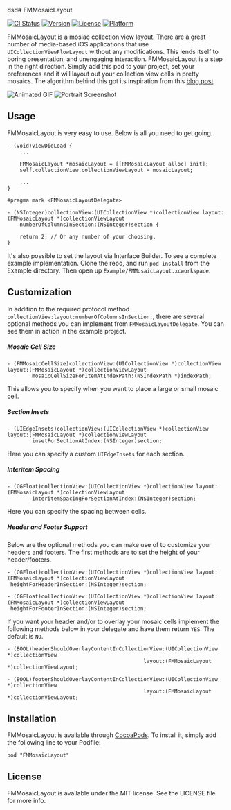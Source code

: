 dsd# FMMosaicLayout

[![CI Status](http://img.shields.io/travis/JVillella/FMMosaicLayout.svg?style=flat)](https://travis-ci.org/JVillella/FMMosaicLayout)
[![Version](https://img.shields.io/cocoapods/v/FMMosaicLayout.svg?style=flat)](http://cocoadocs.org/docsets/FMMosaicLayout)
[![License](https://img.shields.io/cocoapods/l/FMMosaicLayout.svg?style=flat)](http://cocoadocs.org/docsets/FMMosaicLayout)
[![Platform](https://img.shields.io/cocoapods/p/FMMosaicLayout.svg?style=flat)](http://cocoadocs.org/docsets/FMMosaicLayout)

FMMosaicLayout is a mosiac collection view layout. There are a great number of media-based iOS applications that use `UICollectionViewFlowLayout` without any modifications. This lends itself to boring presentation, and unengaging interaction. FMMosaicLayout is a step in the right direction. Simply add this pod to your project, set your preferences and it will layout out your collection view cells in pretty mosaics. The algorithm behind this got its inspiration from this [blog post](http://blog.vjeux.com/2012/image/image-layout-algorithm-facebook.html).

![Animated GIF](https://fmitech.github.io/FMMosaicLayout/Screenshots/fmmosaiclayout.gif)
![Portrait Screenshot](http://fmitech.github.io/FMMosaicLayout/Screenshots/portrait-3.png)

## Usage

FMMosaicLayout is very easy to use. Below is all you need to get going.

    - (void)viewDidLoad {
        ...
        
        FMMosaicLayout *mosaicLayout = [[FMMosaicLayout alloc] init];
        self.collectionView.collectionViewLayout = mosaicLayout;
        
        ...
    }
    
    #pragma mark <FMMosaicLayoutDelegate>
    
    - (NSInteger)collectionView:(UICollectionView *)collectionView layout:(FMMosaicLayout *)collectionViewLayout
        numberOfColumnsInSection:(NSInteger)section {
        
        return 2; // Or any number of your choosing.
    }

It's also possible to set the layout via Interface Builder. To see a complete example implementation. Clone the repo, and run `pod install` from the Example directory. Then open up `Example/FMMosaicLayout.xcworkspace`.

## Customization

In addition to the required protocol method `collectionView:layout:numberOfColumnsInSection:`, there are several optional methods you can implement from `FMMosaicLayoutDelegate`. You can see them in action in the example project.

##### Mosaic Cell Size

    - (FMMosaicCellSize)collectionView:(UICollectionView *)collectionView layout:(FMMosaicLayout *)collectionViewLayout
            mosaicCellSizeForItemAtIndexPath:(NSIndexPath *)indexPath;
    
This allows you to specify when you want to place a large or small mosaic cell.
    
##### Section Insets    
    
    - (UIEdgeInsets)collectionView:(UICollectionView *)collectionView layout:(FMMosaicLayout *)collectionViewLayout
            insetForSectionAtIndex:(NSInteger)section;
            
Here you can specify a custom `UIEdgeInsets` for each section.

##### Interitem Spacing

    - (CGFloat)collectionView:(UICollectionView *)collectionView layout:(FMMosaicLayout *)collectionViewLayout
            interitemSpacingForSectionAtIndex:(NSInteger)section;

Here you can specify the spacing between cells.

##### Header and Footer Support

Below are the optional methods you can make use of to customize your headers and footers. The first methods are to set the height of your header/footers.

    - (CGFloat)collectionView:(UICollectionView *)collectionView layout:(FMMosaicLayout *)collectionViewLayout
     heightForHeaderInSection:(NSInteger)section;

    - (CGFloat)collectionView:(UICollectionView *)collectionView layout:(FMMosaicLayout *)collectionViewLayout
     heightForFooterInSection:(NSInteger)section;

If you want your header and/or to overlay your mosaic cells implement the following methods below in your delegate and have them return `YES`. The default is `NO`.

    - (BOOL)headerShouldOverlayContentInCollectionView:(UICollectionView *)collectionView
                                                layout:(FMMosaicLayout *)collectionViewLayout;

    - (BOOL)footerShouldOverlayContentInCollectionView:(UICollectionView *)collectionView
                                                layout:(FMMosaicLayout *)collectionViewLayout;

## Installation

FMMosaicLayout is available through [CocoaPods](http://cocoapods.org). To install
it, simply add the following line to your Podfile:

    pod "FMMosaicLayout"

## License

FMMosaicLayout is available under the MIT license. See the LICENSE file for more info.
